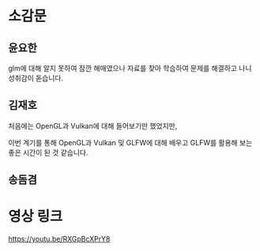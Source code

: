 # 소감문

## 윤요한

glm에 대해 알지 못하여 잠깐 해매였으나 자료를 찾아 학습하여 문제를 해결하고 나니 성취감이 돋습니다.


## 김재호

처음에는 OpenGL과 Vulkan에 대해 들어보기만 했었지만,

이번 계기를 통해 OpenGL과 Vulkan 및 GLFW에 대해 배우고 GLFW를 활용해 보는 좋은 시간이 된 것 같습니다.

## 송돔겸




# 영상 링크

https://youtu.be/RXGpBcXPrY8
